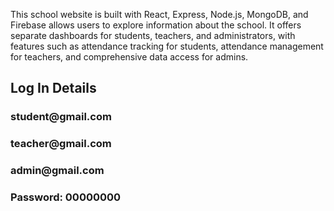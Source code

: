 This school website is built with React, Express, Node.js, MongoDB, and Firebase allows users to explore information about the school. It offers separate dashboards for students, teachers, and administrators, with features such as attendance tracking for students, attendance management for teachers, and comprehensive data access for admins.

<h2>Log In Details</h2>
<h3>student@gmail.com</h3>
<h3>teacher@gmail.com</h3>
<h3>admin@gmail.com</h3>
<h3>Password: 00000000</h3>
  
